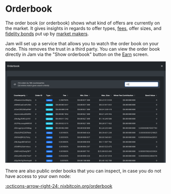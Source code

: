 # Orderbook

The order book (or orderbook) shows what kind of offers are currently on the
market. It gives insights in regards to offer types, [fees][fees], offer sizes, and
[fidelity bonds][fb] put up by [market makers][makers].

[fees]: fees.md
[fb]: ../glossary.md#fidelity-bond
[makers]: ../glossary.md#maker

Jam will set up a service that allows you to watch the order book on your node.
This removes the trust in a third party. You can view the order book directly in
Jam via the "Show orderbook" button on the [Earn][earn] screen.

[earn]: /interface/03-earn

![](../assets/orderbook.png)

There are also public order books that you can inspect, in case you do not have
access to your own node:

[:octicons-arrow-right-24: nixbitcoin.org/orderbook][nixbitcoin]

[nixbitcoin]: https://nixbitcoin.org/orderbook/

